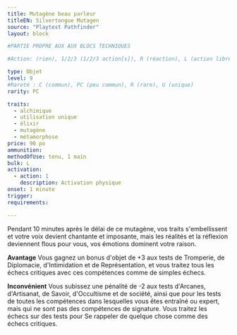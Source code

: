 ```yaml
---
title: Mutagène beau parleur
titleEN: Silvertongue Mutagen
source: "Playtest Pathfinder"
layout: block

#PARTIE PROPRE AUX AUX BLOCS TECHNIQUES

#Action: (rien), 1/2/3 (1/2/3 action[s]), R (réaction), L (action libre)

type: Objet
level: 9
#Rareté : C (commun), PC (peu commun), R (rare), U (unique)
rarity: PC

traits:
  - alchimique
  - utilisation unique
  - élixir
  - mutagène
  - métamorphose
price: 90 po
ammunition:
methodOfUse: tenu, 1 main
bulk: L
activation: 
  - action: 1
    description: Activation physique
onset: 1 minute
trigger:
requirements:

---
```


Pendant 10 minutes après le délai de ce mutagène, vos traits s'embellissent et votre voix devient chantante et imposante, mais les réalités et la réflexion deviennent flous pour vous, vos émotions dominent votre raison.

**Avantage** Vous gagnez un bonus d'objet de +3 aux tests de Tromperie, de Diplomacie, d'Intimidation et de Représentation, et vous traitez tous les échecs critiques avec ces compétences comme de simples échecs.

**Inconvénient** Vous subissez une pénalité de -2 aux tests d'Arcanes, d'Artisanat, de Savoir, d'Occultisme et de société, ainsi que pour les tests de toutes les compétences dans lesquelles vous êtes entraîné ou expert, mais qui ne sont pas des compétences de signature. Vous traitez les échecs sur des tests pour Se rappeler de quelque chose comme des échecs critiques.